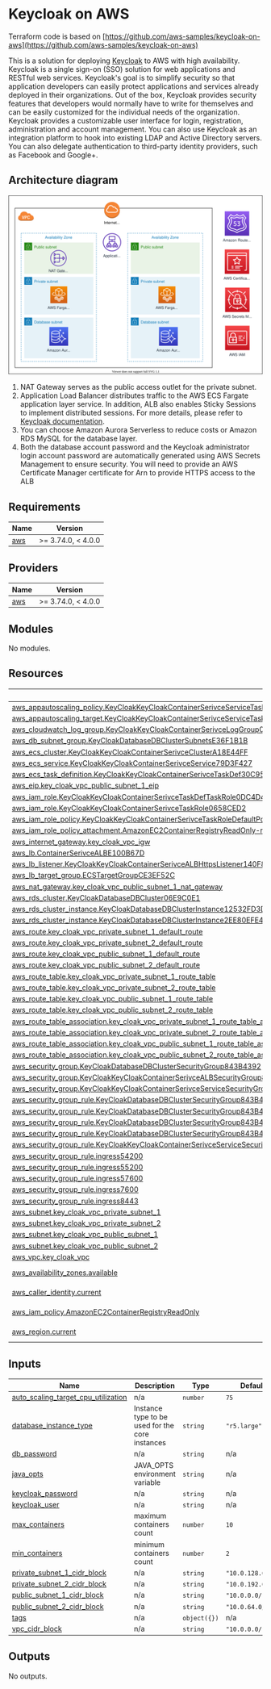 # Keycloak on AWS

Terraform code is based on [https://github.com/aws-samples/keycloak-on-aws](https://github.com/aws-samples/keycloak-on-aws)

This is a solution for deploying [Keycloak](https://www.keycloak.org/) to AWS with high availability. Keycloak is a single sign-on (SSO) solution for web applications and RESTful web services. Keycloak's goal is to simplify security so that application developers can easily protect applications and services already deployed in their organizations. Out of the box, Keycloak provides security features that developers would normally have to write for themselves and can be easily customized for the individual needs of the organization. Keycloak provides a customizable user interface for login, registration, administration and account management. You can also use Keycloak as an integration platform to hook into existing LDAP and Active Directory servers. You can also delegate authentication to third-party identity providers, such as Facebook and Google+.

## Architecture diagram

![architecture](assets/01-keycloak-on-aws-architecture.svg)

1. NAT Gateway serves as the public access outlet for the private subnet.
2. Application Load Balancer distributes traffic to the AWS ECS Fargate application layer service. In addition, ALB also enables Sticky Sessions to implement distributed sessions. For more details, please refer to [Keycloak documentation](https://www.keycloak.org/docs/latest/server_installation/index.html#sticky-sessions).
3. You can choose Amazon Aurora Serverless to reduce costs or Amazon RDS MySQL for the database layer.
4. Both the database account password and the Keycloak administrator login account password are automatically generated using AWS Secrets Management to ensure security.
You will need to provide an AWS Certificate Manager certificate for Arn to provide HTTPS access to the ALB


<!-- BEGIN_TF_DOCS -->
## Requirements

| Name | Version |
|------|---------|
| <a name="requirement_aws"></a> [aws](#requirement\_aws) | >= 3.74.0, < 4.0.0 |

## Providers

| Name | Version |
|------|---------|
| <a name="provider_aws"></a> [aws](#provider\_aws) | >= 3.74.0, < 4.0.0 |

## Modules

No modules.

## Resources

| Name | Type |
|------|------|
| [aws_appautoscaling_policy.KeyCloakKeyCloakContainerSerivceServiceTaskCountTargetCpuScaling1480DC0B](https://registry.terraform.io/providers/hashicorp/aws/latest/docs/resources/appautoscaling_policy) | resource |
| [aws_appautoscaling_target.KeyCloakKeyCloakContainerSerivceServiceTaskCountTarget0EDF86B3](https://registry.terraform.io/providers/hashicorp/aws/latest/docs/resources/appautoscaling_target) | resource |
| [aws_cloudwatch_log_group.KeyCloakKeyCloakContainerSerivceLogGroup010F2AAE](https://registry.terraform.io/providers/hashicorp/aws/latest/docs/resources/cloudwatch_log_group) | resource |
| [aws_db_subnet_group.KeyCloakDatabaseDBClusterSubnetsE36F1B1B](https://registry.terraform.io/providers/hashicorp/aws/latest/docs/resources/db_subnet_group) | resource |
| [aws_ecs_cluster.KeyCloakKeyCloakContainerSerivceClusterA18E44FF](https://registry.terraform.io/providers/hashicorp/aws/latest/docs/resources/ecs_cluster) | resource |
| [aws_ecs_service.KeyCloakKeyCloakContainerSerivceService79D3F427](https://registry.terraform.io/providers/hashicorp/aws/latest/docs/resources/ecs_service) | resource |
| [aws_ecs_task_definition.KeyCloakKeyCloakContainerSerivceTaskDef30C9533A](https://registry.terraform.io/providers/hashicorp/aws/latest/docs/resources/ecs_task_definition) | resource |
| [aws_eip.key_cloak_vpc_public_subnet_1_eip](https://registry.terraform.io/providers/hashicorp/aws/latest/docs/resources/eip) | resource |
| [aws_iam_role.KeyCloakKeyCloakContainerSerivceTaskDefTaskRole0DC4D418](https://registry.terraform.io/providers/hashicorp/aws/latest/docs/resources/iam_role) | resource |
| [aws_iam_role.KeyCloakKeyCloakContainerSerivceTaskRole0658CED2](https://registry.terraform.io/providers/hashicorp/aws/latest/docs/resources/iam_role) | resource |
| [aws_iam_role_policy.KeyCloakKeyCloakContainerSerivceTaskRoleDefaultPolicyA2321E87](https://registry.terraform.io/providers/hashicorp/aws/latest/docs/resources/iam_role_policy) | resource |
| [aws_iam_role_policy_attachment.AmazonEC2ContainerRegistryReadOnly-role-policy-attach](https://registry.terraform.io/providers/hashicorp/aws/latest/docs/resources/iam_role_policy_attachment) | resource |
| [aws_internet_gateway.key_cloak_vpc_igw](https://registry.terraform.io/providers/hashicorp/aws/latest/docs/resources/internet_gateway) | resource |
| [aws_lb.ContainerSerivceALBE100B67D](https://registry.terraform.io/providers/hashicorp/aws/latest/docs/resources/lb) | resource |
| [aws_lb_listener.KeyCloakKeyCloakContainerSerivceALBHttpsListener140F85B9](https://registry.terraform.io/providers/hashicorp/aws/latest/docs/resources/lb_listener) | resource |
| [aws_lb_target_group.ECSTargetGroupCE3EF52C](https://registry.terraform.io/providers/hashicorp/aws/latest/docs/resources/lb_target_group) | resource |
| [aws_nat_gateway.key_cloak_vpc_public_subnet_1_nat_gateway](https://registry.terraform.io/providers/hashicorp/aws/latest/docs/resources/nat_gateway) | resource |
| [aws_rds_cluster.KeyCloakDatabaseDBCluster06E9C0E1](https://registry.terraform.io/providers/hashicorp/aws/latest/docs/resources/rds_cluster) | resource |
| [aws_rds_cluster_instance.KeyCloakDatabaseDBClusterInstance12532FD3D](https://registry.terraform.io/providers/hashicorp/aws/latest/docs/resources/rds_cluster_instance) | resource |
| [aws_rds_cluster_instance.KeyCloakDatabaseDBClusterInstance2EE80EFE4](https://registry.terraform.io/providers/hashicorp/aws/latest/docs/resources/rds_cluster_instance) | resource |
| [aws_route.key_cloak_vpc_private_subnet_1_default_route](https://registry.terraform.io/providers/hashicorp/aws/latest/docs/resources/route) | resource |
| [aws_route.key_cloak_vpc_private_subnet_2_default_route](https://registry.terraform.io/providers/hashicorp/aws/latest/docs/resources/route) | resource |
| [aws_route.key_cloak_vpc_public_subnet_1_default_route](https://registry.terraform.io/providers/hashicorp/aws/latest/docs/resources/route) | resource |
| [aws_route.key_cloak_vpc_public_subnet_2_default_route](https://registry.terraform.io/providers/hashicorp/aws/latest/docs/resources/route) | resource |
| [aws_route_table.key_cloak_vpc_private_subnet_1_route_table](https://registry.terraform.io/providers/hashicorp/aws/latest/docs/resources/route_table) | resource |
| [aws_route_table.key_cloak_vpc_private_subnet_2_route_table](https://registry.terraform.io/providers/hashicorp/aws/latest/docs/resources/route_table) | resource |
| [aws_route_table.key_cloak_vpc_public_subnet_1_route_table](https://registry.terraform.io/providers/hashicorp/aws/latest/docs/resources/route_table) | resource |
| [aws_route_table.key_cloak_vpc_public_subnet_2_route_table](https://registry.terraform.io/providers/hashicorp/aws/latest/docs/resources/route_table) | resource |
| [aws_route_table_association.key_cloak_vpc_private_subnet_1_route_table_association](https://registry.terraform.io/providers/hashicorp/aws/latest/docs/resources/route_table_association) | resource |
| [aws_route_table_association.key_cloak_vpc_private_subnet_2_route_table_association](https://registry.terraform.io/providers/hashicorp/aws/latest/docs/resources/route_table_association) | resource |
| [aws_route_table_association.key_cloak_vpc_public_subnet_1_route_table_association](https://registry.terraform.io/providers/hashicorp/aws/latest/docs/resources/route_table_association) | resource |
| [aws_route_table_association.key_cloak_vpc_public_subnet_2_route_table_association](https://registry.terraform.io/providers/hashicorp/aws/latest/docs/resources/route_table_association) | resource |
| [aws_security_group.KeyCloakDatabaseDBClusterSecurityGroup843B4392](https://registry.terraform.io/providers/hashicorp/aws/latest/docs/resources/security_group) | resource |
| [aws_security_group.KeyCloakKeyCloakContainerSerivceALBSecurityGroup8F5103C6](https://registry.terraform.io/providers/hashicorp/aws/latest/docs/resources/security_group) | resource |
| [aws_security_group.KeyCloakKeyCloakContainerSerivceServiceSecurityGroup4C80023D](https://registry.terraform.io/providers/hashicorp/aws/latest/docs/resources/security_group) | resource |
| [aws_security_group_rule.KeyCloakDatabaseDBClusterSecurityGroup843B4392Egress1](https://registry.terraform.io/providers/hashicorp/aws/latest/docs/resources/security_group_rule) | resource |
| [aws_security_group_rule.KeyCloakDatabaseDBClusterSecurityGroup843B4392Ingress1](https://registry.terraform.io/providers/hashicorp/aws/latest/docs/resources/security_group_rule) | resource |
| [aws_security_group_rule.KeyCloakDatabaseDBClusterSecurityGroup843B4392Ingress2](https://registry.terraform.io/providers/hashicorp/aws/latest/docs/resources/security_group_rule) | resource |
| [aws_security_group_rule.KeyCloakDatabaseDBClusterSecurityGroup843B4392Ingress3](https://registry.terraform.io/providers/hashicorp/aws/latest/docs/resources/security_group_rule) | resource |
| [aws_security_group_rule.KeyCloakKeyCloakContainerSerivceServiceSecurityGroupfromkeycloakfromnewvpcKeyCloakKeyCloakContainerSerivceALBSecurityGroupFD2CC2BD8443F1CBDED3](https://registry.terraform.io/providers/hashicorp/aws/latest/docs/resources/security_group_rule) | resource |
| [aws_security_group_rule.ingress54200](https://registry.terraform.io/providers/hashicorp/aws/latest/docs/resources/security_group_rule) | resource |
| [aws_security_group_rule.ingress55200](https://registry.terraform.io/providers/hashicorp/aws/latest/docs/resources/security_group_rule) | resource |
| [aws_security_group_rule.ingress57600](https://registry.terraform.io/providers/hashicorp/aws/latest/docs/resources/security_group_rule) | resource |
| [aws_security_group_rule.ingress7600](https://registry.terraform.io/providers/hashicorp/aws/latest/docs/resources/security_group_rule) | resource |
| [aws_security_group_rule.ingress8443](https://registry.terraform.io/providers/hashicorp/aws/latest/docs/resources/security_group_rule) | resource |
| [aws_subnet.key_cloak_vpc_private_subnet_1](https://registry.terraform.io/providers/hashicorp/aws/latest/docs/resources/subnet) | resource |
| [aws_subnet.key_cloak_vpc_private_subnet_2](https://registry.terraform.io/providers/hashicorp/aws/latest/docs/resources/subnet) | resource |
| [aws_subnet.key_cloak_vpc_public_subnet_1](https://registry.terraform.io/providers/hashicorp/aws/latest/docs/resources/subnet) | resource |
| [aws_subnet.key_cloak_vpc_public_subnet_2](https://registry.terraform.io/providers/hashicorp/aws/latest/docs/resources/subnet) | resource |
| [aws_vpc.key_cloak_vpc](https://registry.terraform.io/providers/hashicorp/aws/latest/docs/resources/vpc) | resource |
| [aws_availability_zones.available](https://registry.terraform.io/providers/hashicorp/aws/latest/docs/data-sources/availability_zones) | data source |
| [aws_caller_identity.current](https://registry.terraform.io/providers/hashicorp/aws/latest/docs/data-sources/caller_identity) | data source |
| [aws_iam_policy.AmazonEC2ContainerRegistryReadOnly](https://registry.terraform.io/providers/hashicorp/aws/latest/docs/data-sources/iam_policy) | data source |
| [aws_region.current](https://registry.terraform.io/providers/hashicorp/aws/latest/docs/data-sources/region) | data source |

## Inputs

| Name | Description | Type | Default | Required |
|------|-------------|------|---------|:--------:|
| <a name="input_auto_scaling_target_cpu_utilization"></a> [auto\_scaling\_target\_cpu\_utilization](#input\_auto\_scaling\_target\_cpu\_utilization) | n/a | `number` | `75` | no |
| <a name="input_database_instance_type"></a> [database\_instance\_type](#input\_database\_instance\_type) | Instance type to be used for the core instances | `string` | `"r5.large"` | no |
| <a name="input_db_password"></a> [db\_password](#input\_db\_password) | n/a | `string` | n/a | yes |
| <a name="input_java_opts"></a> [java\_opts](#input\_java\_opts) | JAVA\_OPTS environment variable | `string` | n/a | yes |
| <a name="input_keycloak_password"></a> [keycloak\_password](#input\_keycloak\_password) | n/a | `string` | n/a | yes |
| <a name="input_keycloak_user"></a> [keycloak\_user](#input\_keycloak\_user) | n/a | `string` | n/a | yes |
| <a name="input_max_containers"></a> [max\_containers](#input\_max\_containers) | maximum containers count | `number` | `10` | no |
| <a name="input_min_containers"></a> [min\_containers](#input\_min\_containers) | minimum containers count | `number` | `2` | no |
| <a name="input_private_subnet_1_cidr_block"></a> [private\_subnet\_1\_cidr\_block](#input\_private\_subnet\_1\_cidr\_block) | n/a | `string` | `"10.0.128.0/18"` | no |
| <a name="input_private_subnet_2_cidr_block"></a> [private\_subnet\_2\_cidr\_block](#input\_private\_subnet\_2\_cidr\_block) | n/a | `string` | `"10.0.192.0/18"` | no |
| <a name="input_public_subnet_1_cidr_block"></a> [public\_subnet\_1\_cidr\_block](#input\_public\_subnet\_1\_cidr\_block) | n/a | `string` | `"10.0.0.0/18"` | no |
| <a name="input_public_subnet_2_cidr_block"></a> [public\_subnet\_2\_cidr\_block](#input\_public\_subnet\_2\_cidr\_block) | n/a | `string` | `"10.0.64.0/18"` | no |
| <a name="input_tags"></a> [tags](#input\_tags) | n/a | `object({})` | n/a | yes |
| <a name="input_vpc_cidr_block"></a> [vpc\_cidr\_block](#input\_vpc\_cidr\_block) | n/a | `string` | `"10.0.0.0/16"` | no |

## Outputs

No outputs.
<!-- END_TF_DOCS -->